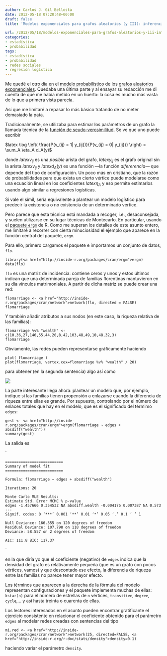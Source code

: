 ```yaml
---
author: Carlos J. Gil Bellosta
date: 2012-05-18 07:20:48+00:00
draft: false
title: 'Modelos exponenciales para grafos aleatorios (y III): inferencia'

url: /2012/05/18/modelos-exponenciales-para-grafos-aleatorios-y-iii-inferencia/
categories:
- estadística
- probabilidad
tags:
- estadística
- probabilidad
- redes sociales
- regresión logística
---
```


Me quedé el otro día en el [modelo probabilístico](http://www.datanalytics.com/blog/2012/05/10/modelos-exponenciales-para-grafos-aleatorios-ii-modelo-probabilistico/) de los [grafos aleatorios exponenciales](http://www.datanalytics.com/blog/2012/05/09/modelos-exponenciales-para-grafos-aleatorios-i-motivacion/). Quedaba una última parte y al ensayar su redacción me di cuenta de que me había metido en un huerto: la cosa es mucho más vasta de lo que a primera vista parecía.

Así que me limitaré a repasar lo más básico tratando de no meter demasiado la pata.

Tradicionalmente, se utilizaba para estimar los parámetros de un grafo la llamada técnica de la [función de seudo-verosimilitud](http://en.wikipedia.org/wiki/Pseudolikelihood). Se ve que uno puede escribir


$latex \log \left( \frac{P(v_{ij} = 1| y_{ij})}{P(v_{ij} = 0| y_{ij})} \right) = \sum_A \eta_A d_A(y)$


donde $latex v_{ij}$ es una _posible_ arista del grafo, $latex y_{ij}$ es el grafo original sin la arista $latex v_{ij}$ y $latex d_A(y)$ es una función —la función _difererencia_— que depende del tipo de configuración. Un poco más en cristiano, que la razón de probabilidades para que exista un cierto vértice puede modelarse como una ecuación lineal en los coeficientes $latex \eta_A$ y eso permite estimarlos usando algo similar a regresiones logísticas.

Si vale el símil, sería equivalente a plantear un modelo logístico para predecir la existencia o no existencia de un determinado vértice.

Pero parece que esta técnica está mandada a recoger, i.e., desaconsejada, y suelen utilizarse en su lugar técnicas de Montecarlo. En particular, usando el [paquete `ergm`](http://cran.r-project.org/web/packages/ergm/index.html) de R. Como me superan los detalles de este asunto entero, me limitaré a recorrer con cierta minuciosidad el ejemplo que aparece en la función central del paquete, `ergm`.

Para ello, primero cargamos el paquete e importamos un conjunto de datos, `flo`.



    library(<a href="http://inside-r.org/packages/cran/ergm">ergm)
    data(flo)



`flo` es una matriz de incidencia: contiene ceros y unos y estos últimos indican que una determinada pareja de familias florentinas mantuvieron en su día vínculos matrimoniales. A partir de dicha matriz se puede crear una red:



    flomarriage <- <a href="http://inside-r.org/packages/cran/network">network(flo, directed = FALSE)
    flomarriage



Y también añadir atributos a sus nodos (en este caso, la riqueza relativa de las familias):



    flomarriage %v% "wealth" <- c(10,36,27,146,55,44,20,8,42,103,48,49,10,48,32,3)
    flomarriage



Obviamente, las redes pueden representarse gráficamente haciendo



    plot( flomarriage )
    plot(flomarriage, vertex.cex=flomarriage %v% "wealth" / 20)



para obtener (en la segunda sentencia) algo así como

[![](/wp-uploads/2012/05/flomarriage.png)
](/wp-uploads/2012/05/flomarriage.png)

La parte interesante llega ahora: plantear un modelo que, por ejemplo, indique si las familias tienen propensión a enlazarse cuando la diferencia de riqueza entre ellas es grande. Por supuesto, controlando por el número de enlaces totales que hay en el modelo, que es el significado del térmimo `edges`:



    gest <- <a href="http://inside-r.org/packages/cran/ergm">ergm(flomarriage ~ edges + absdiff("wealth"))
    summary(gest)



La salida es

`

    ==========================
    Summary of model fit
    ==========================

    Formula: flomarriage ~ edges + absdiff("wealth")

    Iterations: 20

    Monte Carlo MLE Results:
    Estimate Std. Error MCMC % p-value
    edges -1.457666 0.354532 NA absdiff.wealth -0.004176 0.007387 NA 0.573
    ---
    Signif. codes: 0 ‘***’ 0.001 ‘**’ 0.01 ‘*’ 0.05 ‘.’ 0.1 ‘ ’ 1

    Null Deviance: 166.355 on 120 degrees of freedom
    Residual Deviance: 107.798 on 118 degrees of freedom
    Deviance: 58.557 on 2 degrees of freedom

    AIC: 111.8 BIC: 117.37

`

en la que diría yo que el coeficiente (negativo) de `edges` indica que la densidad del grafo es relativamente pequeña (que es un grafo con pocos vértices, vamos) y que descontado ese efecto, la diferencia de riqueza entre las familias no parece tener mayor efecto.

Los términos que aparecen a la derecha de la fórmula del modelo representan configuraciones y el paquete implementa muchas de ellas: `kstar(n)` para el número de estrellas de `n` vértices, `transitive`, `degree`, `cycle`,... y así hasta treinta o cuarenta de ellas.

Los lectores interesados en el asunto pueden encontrar gratificante el ejercicio consistente en relacionar el coeficiente obtenido para el parámetro `edges` al modelar redes creadas con sentencias del tipo



    mi.red <- <a href="http://inside-r.org/packages/cran/network">network(25, directed=FALSE, <a href="http://inside-r.org/r-doc/stats/density">density=0.1)



haciendo variar el parámetro `density`.
